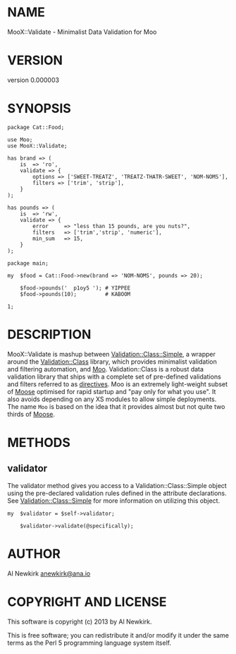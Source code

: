 # NAME

MooX::Validate - Minimalist Data Validation for Moo

# VERSION

version 0.000003

# SYNOPSIS

    package Cat::Food;

    use Moo;
    use MooX::Validate;

    has brand => (
        is  => 'ro',
        validate => {
            options => ['SWEET-TREATZ', 'TREATZ-THATR-SWEET', 'NOM-NOMS'],
            filters => ['trim', 'strip'],
        }
    );

    has pounds => (
        is  => 'rw',
        validate => {
            error     => "less than 15 pounds, are you nuts?",
            filters   => ['trim','strip', 'numeric'],
            min_sum   => 15,
        }
    );

    package main;

    my  $food = Cat::Food->new(brand => 'NOM-NOMS', pounds => 20);

        $food->pounds('  p1oy5 '); # YIPPEE
        $food->pounds(10);         # KABOOM

    1;

# DESCRIPTION

MooX::Validate is mashup between [Validation::Class::Simple](http://search.cpan.org/perldoc?Validation::Class::Simple), a wrapper around
the [Validation::Class](http://search.cpan.org/perldoc?Validation::Class) library, which provides minimalist validation and
filtering automation, and [Moo](http://search.cpan.org/perldoc?Moo). Validation::Class is a robust data validation
library that ships with a complete set of pre-defined validations and filters
referred to as [directives](http://search.cpan.org/perldoc?Validation::Class::Directives#DIRECTIVES). Moo is an
extremely light-weight subset of [Moose](http://search.cpan.org/perldoc?Moose) optimised for rapid startup and
"pay only for what you use". It also avoids depending on any XS modules to allow
simple deployments. The name `Moo` is based on the idea that it provides almost
but not quite two thirds of [Moose](http://search.cpan.org/perldoc?Moose).

# METHODS

## validator

The validator method gives you access to a Validation::Class::Simple object
using the pre-declared validation rules defined in the attribute declarations.
See [Validation::Class::Simple](http://search.cpan.org/perldoc?Validation::Class::Simple) for more information on utilizing this object.

    my  $validator = $self->validator;

        $validator->validate(@specifically);

# AUTHOR

Al Newkirk <anewkirk@ana.io>

# COPYRIGHT AND LICENSE

This software is copyright (c) 2013 by Al Newkirk.

This is free software; you can redistribute it and/or modify it under
the same terms as the Perl 5 programming language system itself.
